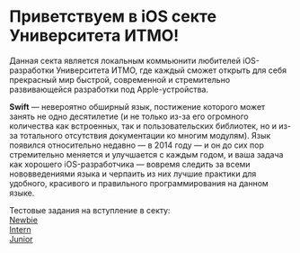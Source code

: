 # Приветствуем в iOS секте Университета ИТМО!

Данная секта является локальным коммьюнити любителей iOS-разработки Университета ИТМО, где каждый сможет открыть для себя прекрасный мир быстрой, 
современной и стремительно развивающейся разработки под Apple-устройства.

__Swift__ — невероятно обширный язык, постижение которого может занять не одно десятилетие (и не только из-за его огромного количества как встроенных, 
так и пользовательских библиотек, но и из-за тотального отсутствия документации ко многим модулям). 
Язык появился относительно недавно — в 2014 году — и он до сих пор стремительно меняется и улучшается с каждым годом, и ваша задача как хорошего iOS-разработчика — 
вовремя следить за всеми нововведениями языка и черпаить из них лучшие практики для удобного, красивого и правильного программирования на данном языке.

Тестовые задания на вступление в секту:  
[Newbie](https://www.notion.so/iosroadmapitmo/Newbie-5cbcdae6b1204ec89652298bbc1434ee "notion.so Newbie")   
[Intern](https://www.notion.so/iosroadmapitmo/Intern-1f51402295c64477958a5e2c9a8d2835 "notion.so Intern")   
[Junior](https://www.notion.so/iosroadmapitmo/Junior-72f8aa798b2d4b8485a0a4dc901089c6 "notion.so Junior")

